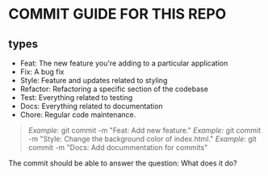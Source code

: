 # COMMIT GUIDE FOR THIS REPO

## types
- Feat: The new feature you're adding to a particular application
- Fix: A bug fix
- Style: Feature and updates related to styling
- Refactor: Refactoring a specific section of the codebase
- Test: Everything related to testing
- Docs: Everything related to documentation
- Chore: Regular code maintenance.

>*Example:* git commit -m "Feat: Add new feature." 
>*Example:* git commit -m "Style: Change the background color of index.html." 
>*Example:* git commit -m "Docs: Add docummentation for commits"

The commit should be able to answer the question: What does it do?
